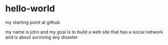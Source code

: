 # hello-world
my starting point at github

my name is john and my goal is to build a web site that has a social network and is about surviving any disaster
